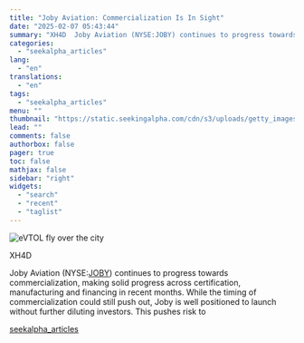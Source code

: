 ```yaml
---
title: "Joby Aviation: Commercialization Is In Sight"
date: "2025-02-07 05:43:44"
summary: "XH4D  Joby Aviation (NYSE:JOBY) continues to progress towards commercialization, making solid progress across certification, manufacturing and financing in recent months. While the timing of commercialization could still push out, Joby is well positioned to launch without further diluting investors. This pushes risk to"
categories:
  - "seekalpha_articles"
lang:
  - "en"
translations:
  - "en"
tags:
  - "seekalpha_articles"
menu: ""
thumbnail: "https://static.seekingalpha.com/cdn/s3/uploads/getty_images/1399337709/image_1399337709.jpg"
lead: ""
comments: false
authorbox: false
pager: true
toc: false
mathjax: false
sidebar: "right"
widgets:
  - "search"
  - "recent"
  - "taglist"
---
```


![eVTOL fly over the city](https://static.seekingalpha.com/cdn/s3/uploads/getty_images/1399337709/image_1399337709.jpg?io=getty-c-w750) 



XH4D





Joby Aviation (NYSE:[JOBY](https://seekingalpha.com/symbol/JOBY "Joby Aviation, Inc.")) continues to progress towards commercialization, making solid progress across certification, manufacturing and financing in recent months. While the timing of commercialization could still push out, Joby is well positioned to launch without further diluting investors. This pushes risk to

[seekalpha_articles](https://seekingalpha.com/article/4755883-joby-aviation-stock-commercialization-likely-near)
